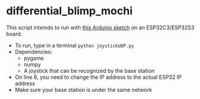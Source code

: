 # differential_blimp_mochi
This script intemds to run with [this Arduino sketch](https://github.com/LehighBlimpGroup/DC_motor_mochi_blimp/blob/main/AsyncUDPServerAIRLabActualOriginal.ino) on an ESP32C3/ESP32S3 board.
* To run, type in a terminal `python joystickUDP.py`
* Dependencies:
  - pygame
  - numpy
  - A joystick that can be recognized by the base station
* On line 8, you need to change the IP address to the actual ESP32 IP address
* Make sure your base station is under the same network

